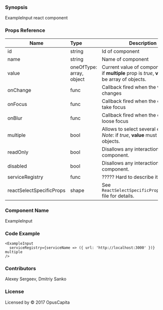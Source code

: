 ### Synopsis

ExampleInput react component

### Props Reference

| Name                           | Type                     | Description                                                                                             |
| ------------------------------ | :----------------------  | -----------------------------------------------------------                                             |
| id                             | string                   | Id of component                                                                                         |
| name                           | string                   | Name of component                                                                                       |
| value                          | oneOfType: array, object | Current value of component. *Note*: if **multiple** prop is *true*, **value** must be array of objects. |
| onChange                       | func                     | Callback fired when the **value** changes                                                               |
| onFocus                        | func                     | Callback fired when the component take focus                                                            |
| onBlur                         | func                     | Callback fired when the component loose focus                                                           |
| multiple                       | bool                     | Allows to select several elements. *Note*: if *true*, **value** must be array of objects.               |
| readOnly                       | bool                     | Disallows any interaction with the component.                                                           |
| disabled                       | bool                     | Disallows any interaction with the component.                                                           |
| serviceRegistry                | func                     | ????? Hard to describe it. ?????                                                                        |
| reactSelectSpecificProps       | shape                    | See `ReactSelectSpecificProps/index.js` file for details.                                               |

### Component Name

ExampleInput

### Code Example

```
<ExampleInput
  serviceRegistry={serviceName => ({ url: 'http://localhost:3000' })} multiple
/>
```

### Contributors

Alexey Sergeev, Dmitriy Sanko

### License

Licensed by © 2017 OpusCapita 

